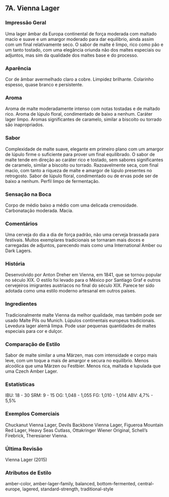 ## 7A. Vienna Lager

### Impressão Geral

Uma lager âmbar da Europa continental de força moderada com maltado macio e suave e um amargor moderado para dar equilibrio, ainda assim com um final relativamente seco. O sabor de malte é limpo, rico como pão e um tanto tostado, com uma elegância oriunda não dos maltes especiais ou adjuntos, mas sim da qualidade dos maltes base e do processo.

### Aparência

Cor de âmbar avermelhado claro a cobre. Limpidez brilhante. Colarinho espesso, quase branco e persistente.

### Aroma

Aroma de malte moderadamente intenso com notas tostadas e de maltado rico. Aroma de lúpulo floral, condimentado de baixo a nenhum. Caráter lager limpo. Aromas significantes de caramelo, similar a biscoito ou torrado são inapropriados.

### Sabor

Complexidade de malte suave, elegante em primeiro plano com um amargor de lúpulo firme o suficiente para prover um final equilibrado. O sabor de malte tende em direção ao caráter rico e tostado, sem sabores significantes de caramelo, similar a biscoito ou torrado. Razoavelmente seca, com final macio, com tanto a riqueza de malte e amargor de lúpulo presentes no retrogosto. Sabor de lúpulo floral, condimentado ou de ervas pode ser de baixo a nenhum. Perfil limpo de fermentação.

### Sensação na Boca

Corpo de médio baixo a médio com uma delicada cremosidade. Carbonatação moderada. Macia.

### Comentários

Uma cerveja do dia a dia de força padrão, não uma cerveja brassada para festivais. Muitos exemplares tradicionais se tornaram mais doces e carregadas de adjuntos, parecendo mais como uma International Amber ou Dark Lagers.

### História

Desenvolvido por Anton Dreher em Vienna, em 1841, que se tornou popular no século XIX. O estilo foi levado para o México por Santiago Graf e outros cervejeiros imigrantes austríacos no final do século XIX. Parece ter sido adotada como uma estilo moderno artesanal em outros países.

### Ingredientes

Tradicionalmente malte Vienna da melhor qualidade, mas também pode ser usado Malte Pils ou Munich. Lúpulos continentais europeus tradicionais. Levedura lager alemã limpa. Pode usar pequenas quantidades de maltes especiais para cor e dulçor.

### Comparação de Estilo

Sabor de malte similar a uma Märzen, mas com intensidade e corpo mais leve, com um toque a mais de amargor e secura no equilíbrio. Menos alcoólica que uma Märzen ou Festbier. Menos rica, maltada e lupulada que uma Czech Amber Lager.

### Estatísticas

IBU: 18 - 30
SRM: 9 - 15
OG: 1,048 - 1,055
FG: 1,010 - 1,014
ABV: 4,7% - 5,5%

### Exemplos Comerciais

Chuckanut Vienna Lager, Devils Backbone Vienna Lager, Figueroa Mountain Red Lager, Heavy Seas Cutlass, Ottakringer Wiener Original, Schell’s Firebrick, Theresianer Vienna.

### Última Revisão

Vienna Lager (2015)

### Atributos de Estilo

amber-color, amber-lager-family, balanced, bottom-fermented, central-europe, lagered, standard-strength, traditional-style
